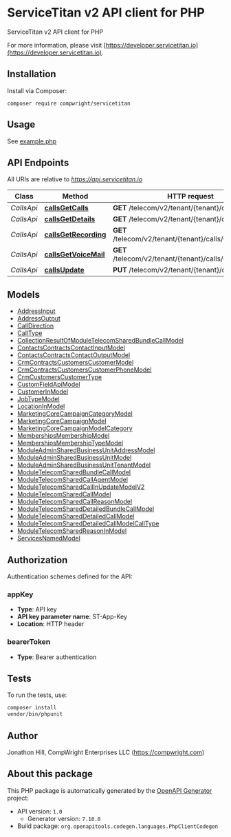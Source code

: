 # ServiceTitan v2 API client for PHP

ServiceTitan v2 API client for PHP

For more information, please visit [https://developer.servicetitan.io](https://developer.servicetitan.io).

## Installation

Install via Composer:

```
composer require compwright/servicetitan
```

## Usage

See [example.php](example/example.php)

## API Endpoints

All URIs are relative to *https://api.servicetitan.io*

Class | Method | HTTP request | Description
------------ | ------------- | ------------- | -------------
*CallsApi* | [**callsGetCalls**](docs/Api/CallsApi.md#callsgetcalls) | **GET** /telecom/v2/tenant/{tenant}/calls | Calls_GetCalls
*CallsApi* | [**callsGetDetails**](docs/Api/CallsApi.md#callsgetdetails) | **GET** /telecom/v2/tenant/{tenant}/calls/{id} | Calls_GetDetails
*CallsApi* | [**callsGetRecording**](docs/Api/CallsApi.md#callsgetrecording) | **GET** /telecom/v2/tenant/{tenant}/calls/{id}/recording | Calls_GetRecording
*CallsApi* | [**callsGetVoiceMail**](docs/Api/CallsApi.md#callsgetvoicemail) | **GET** /telecom/v2/tenant/{tenant}/calls/{id}/voicemail | Calls_GetVoiceMail
*CallsApi* | [**callsUpdate**](docs/Api/CallsApi.md#callsupdate) | **PUT** /telecom/v2/tenant/{tenant}/calls/{id} | Calls_Update

## Models

- [AddressInput](docs/Model/AddressInput.md)
- [AddressOutput](docs/Model/AddressOutput.md)
- [CallDirection](docs/Model/CallDirection.md)
- [CallType](docs/Model/CallType.md)
- [CollectionResultOfModuleTelecomSharedBundleCallModel](docs/Model/CollectionResultOfModuleTelecomSharedBundleCallModel.md)
- [ContactsContractsContactInputModel](docs/Model/ContactsContractsContactInputModel.md)
- [ContactsContractsContactOutputModel](docs/Model/ContactsContractsContactOutputModel.md)
- [CrmContractsCustomersCustomerModel](docs/Model/CrmContractsCustomersCustomerModel.md)
- [CrmContractsCustomersCustomerPhoneModel](docs/Model/CrmContractsCustomersCustomerPhoneModel.md)
- [CrmCustomersCustomerType](docs/Model/CrmCustomersCustomerType.md)
- [CustomFieldApiModel](docs/Model/CustomFieldApiModel.md)
- [CustomerInModel](docs/Model/CustomerInModel.md)
- [JobTypeModel](docs/Model/JobTypeModel.md)
- [LocationInModel](docs/Model/LocationInModel.md)
- [MarketingCoreCampaignCategoryModel](docs/Model/MarketingCoreCampaignCategoryModel.md)
- [MarketingCoreCampaignModel](docs/Model/MarketingCoreCampaignModel.md)
- [MarketingCoreCampaignModelCategory](docs/Model/MarketingCoreCampaignModelCategory.md)
- [MembershipsMembershipModel](docs/Model/MembershipsMembershipModel.md)
- [MembershipsMembershipTypeModel](docs/Model/MembershipsMembershipTypeModel.md)
- [ModuleAdminSharedBusinessUnitAddressModel](docs/Model/ModuleAdminSharedBusinessUnitAddressModel.md)
- [ModuleAdminSharedBusinessUnitModel](docs/Model/ModuleAdminSharedBusinessUnitModel.md)
- [ModuleAdminSharedBusinessUnitTenantModel](docs/Model/ModuleAdminSharedBusinessUnitTenantModel.md)
- [ModuleTelecomSharedBundleCallModel](docs/Model/ModuleTelecomSharedBundleCallModel.md)
- [ModuleTelecomSharedCallAgentModel](docs/Model/ModuleTelecomSharedCallAgentModel.md)
- [ModuleTelecomSharedCallInUpdateModelV2](docs/Model/ModuleTelecomSharedCallInUpdateModelV2.md)
- [ModuleTelecomSharedCallModel](docs/Model/ModuleTelecomSharedCallModel.md)
- [ModuleTelecomSharedCallReasonModel](docs/Model/ModuleTelecomSharedCallReasonModel.md)
- [ModuleTelecomSharedDetailedBundleCallModel](docs/Model/ModuleTelecomSharedDetailedBundleCallModel.md)
- [ModuleTelecomSharedDetailedCallModel](docs/Model/ModuleTelecomSharedDetailedCallModel.md)
- [ModuleTelecomSharedDetailedCallModelCallType](docs/Model/ModuleTelecomSharedDetailedCallModelCallType.md)
- [ModuleTelecomSharedReasonInModel](docs/Model/ModuleTelecomSharedReasonInModel.md)
- [ServicesNamedModel](docs/Model/ServicesNamedModel.md)

## Authorization

Authentication schemes defined for the API:
### appKey

- **Type**: API key
- **API key parameter name**: ST-App-Key
- **Location**: HTTP header


### bearerToken

- **Type**: Bearer authentication

## Tests

To run the tests, use:

```bash
composer install
vendor/bin/phpunit
```

## Author

Jonathon Hill, CompWright Enterprises LLC (https://compwright.com)

## About this package

This PHP package is automatically generated by the [OpenAPI Generator](https://openapi-generator.tech) project:

- API version: `1.0`
    - Generator version: `7.10.0`
- Build package: `org.openapitools.codegen.languages.PhpClientCodegen`
